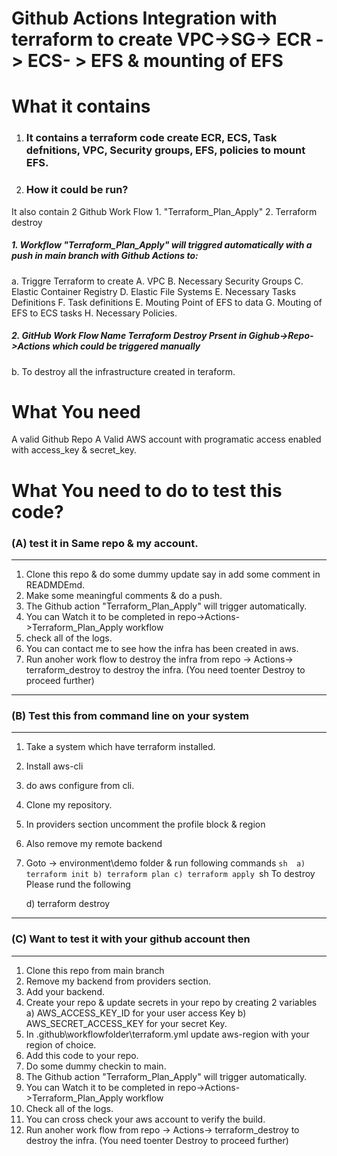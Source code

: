 Github Actions Integration with terraform to create VPC->SG-> ECR -> ECS- > EFS & mounting of EFS
==================================================================================================
# What it contains
1. ### It contains a terraform code create ECR, ECS, Task defnitions, VPC, Security groups, EFS, policies to mount EFS.

2. ### How it could be run?
It also contain 2 Github Work Flow 
    1. "Terraform_Plan_Apply"
    2. Terraform destroy

##### 1. Workflow "Terraform_Plan_Apply" will triggred automatically with a push in main branch with Github Actions to:

 a. Triggre Terraform to create 
    A. VPC
    B. Necessary Security Groups
    C. Elastic Container Registry
    D. Elastic File Systems
    E. Necessary Tasks Definitions
    F. Task definitions
    E. Mouting Point of EFS to data
    G. Mouting of EFS to ECS tasks
    H. Necessary Policies.

##### 2. GitHub Work Flow Name Terraform Destroy Prsent in Gighub->Repo->Actions which could be triggered manually 
b. To destroy all the infrastructure created in teraform.

What You need
===============
A valid Github Repo 
A Valid AWS account with programatic access enabled with access_key & secret_key.

What You need to do to test this code?
======================================
### (A) test it in Same repo & my account.
----------------------------------------
1. Clone this repo & do some dummy update say in add some comment in READMDEmd.
2. Make some meaningful comments & do a push.
3. The Github action "Terraform_Plan_Apply" will trigger automatically.
4. You can Watch it to be completed in repo->Actions->Terraform_Plan_Apply workflow
5. check all of the logs.
6. You can contact me to see how the infra has been created in aws.
7. Run anoher work flow to destroy the infra from 
   repo -> Actions-> terraform_destroy to destroy the infra. (You need toenter Destroy to proceed further)
----------------------------------------------
### (B) Test this from command line on your system
------------------------------
1. Take a system which have terraform installed.
2. Install aws-cli
3. do aws configure from cli.
4. Clone my repository.
5. In providers section uncomment the profile block & region
6. Also remove my remote backend
7. Goto -> environment\demo folder & run following commands
  ``sh 
   a) terraform init
   b) terraform plan
   c) terraform apply
  ``sh
   To destroy Please rund the following

   d) terraform destroy
-------------------------------------------------------
### (C) Want to test it with your github account then
---------------------------------------------------
1. Clone this repo from main branch
2. Remove my backend from providers section.
3. Add your backend.
4. Create your repo & update secrets in your repo by creating 2 variables 
    a) AWS_ACCESS_KEY_ID for your user access Key
    b) AWS_SECRET_ACCESS_KEY for your secret Key.
5. In .github\workflowfolder\terraform.yml update aws-region with your region of choice.
6. Add this code to your repo.
7. Do some dummy checkin to main.
8. The Github action "Terraform_Plan_Apply" will trigger automatically.
9. You can Watch it to be completed in repo->Actions->Terraform_Plan_Apply workflow
10. Check all of the logs.
11. You can cross check your aws account to verify the build.
12. Run anoher work flow from repo -> Actions-> terraform_destroy to destroy the infra. (You need toenter Destroy to proceed further)




